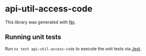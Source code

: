 # api-util-access-code

This library was generated with [Nx](https://nx.dev).

## Running unit tests

Run `nx test api-util-access-code` to execute the unit tests via [Jest](https://jestjs.io).
